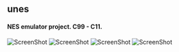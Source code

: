## unes
#### NES emulator project. C99 - C11.
![ScreenShot](https://user-images.githubusercontent.com/11935784/30034911-f62c40d4-917a-11e7-877c-e113dedba72f.png "Donkey Kong")
![ScreenShot](https://user-images.githubusercontent.com/11935784/30034912-f630098a-917a-11e7-9ff8-6afa6efae3a4.png "Final Fantasy")
![ScreenShot](https://user-images.githubusercontent.com/11935784/30034913-f6570cc4-917a-11e7-88fd-d2747f6f5b08.png "Mega Man")
![ScreenShot](https://user-images.githubusercontent.com/11935784/30034914-f65ae4ac-917a-11e7-9b5c-98bb8bbca9ce.png "Zelda")


